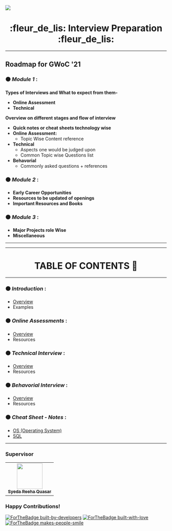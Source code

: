 ![](https://gwoc.girlscript.tech/assets/gwoc_logo_forweb.png)


<h1 align="center"> :fleur_de_lis: Interview Preparation :fleur_de_lis: </h1>

************************************************************

## Roadmap for GWoC '21
### :orange_circle: *Module 1* :
   **Types of Interviews and What to expect from them-**   
   - **Online Assessment**
   - **Technical**

   **Overview on different stages and flow of interview**
   - **Quick notes or cheat sheets technology wise**
   - **Online Assessment:**
     - Topic Wise Content reference
   - **Technical**
       - Aspects one would be judged upon
       - Common Topic wise Questions list
   - **Behavorial**
       - Commonly asked questions + references


### :orange_circle: *Module 2* :
   - **Early Career Opportunities**
   - **Resources to be updated of openings**
   - **Important Resources and Books**


### :orange_circle: *Module 3* :
   - **Major Projects role Wise**
   - **Miscellaneous**


***************************************************************

************************************************************

<h1 align="center">TABLE OF CONTENTS 📌</h1>
<hr>

### :orange_circle: *Introduction* :
  - [Overview](https://github.com/girlscript/winter-of-contributing/tree/Interview_Preparation/Interview_Preparation/Introduction)
  - Examples


### :orange_circle: *Online Assessments* :
   - [Overview](https://github.com/girlscript/winter-of-contributing/tree/Interview_Preparation/Interview_Preparation/Online%20Assessments)
   - Resources


### :orange_circle: *Technical Interview* :
   - [Overview]()
   - Resources


### :orange_circle: *Behavorial Interview* :
   - [Overview](https://github.com/girlscript/winter-of-contributing/tree/Interview_Preparation/Interview_Preparation/Behavioural%20Questions)
   - Resources


### :orange_circle: *Cheat Sheet - Notes* :
  - [OS (Operating System)](https://github.com/girlscript/winter-of-contributing/blob/Interview_Preparation/Interview_Preparation/OS%20CheatSheet-Notes.md)
  - [SQL](https://github.com/girlscript/winter-of-contributing/blob/Interview_Preparation/Interview_Preparation/SQL%20CheatSheet-Notes.md)


***************************************************************


### Supervisor

<table>
  <tr>
<td align="center"><a href="https://github.com/syedareehaquasar"><img src="https://github.com/syedareehaquasar/Resume/blob/master/reeha%20profile.png?raw=true" width="80px;" alt=""/><br /><sub><b>Syeda Reeha Quasar</b></sub></a></td>        
</tr>
   </table>


### Happy Contributions!

[![ForTheBadge built-by-developers](http://ForTheBadge.com/images/badges/built-by-developers.svg)](https://GitHub.com/syedareehaquasar/)
[![ForTheBadge built-with-love](http://ForTheBadge.com/images/badges/built-with-love.svg)](https://GitHub.com/syedareehaquasar/)
[![ForTheBadge makes-people-smile](http://ForTheBadge.com/images/badges/makes-people-smile.svg)](http://ForTheBadge.com)
